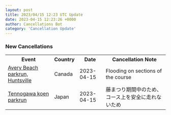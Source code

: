 ```yaml
---
layout: post
title: 2023/04/15 12:23 UTC Update
date: 2023-04-15 12:23:26 +0000
author: Cancellations Bot
category: 'Cancellation Update'
---
```


<h3>New Cancellations</h3>
<div class='hscrollable'>
<table style='width: 100%'>
    <tr>
        <th>Event</th>
        <th>Country</th>
        <th>Date</th>
        <th>Cancellation Note</th>
    </tr>
    <tr>
        <td><a href="https://www.parkrun.ca/averybeach">Avery Beach parkrun, Huntsville</a></td>
        <td>Canada</td>
        <td>2023-04-15</td>
        <td>Flooding on sections of the course</td>
    </tr>
    <tr>
        <td><a href="https://www.parkrun.jp/tennogawakoen">Tennogawa koen parkrun</a></td>
        <td>Japan</td>
        <td>2023-04-15</td>
        <td>藤まつり期間中のため、コース上を安全に走れないため</td>
    </tr>
</table>
</div>
